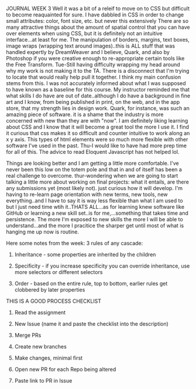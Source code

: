 JOURNAL WEEK 3 
Well it was a bit of a releif to move on to CSS but difficult to become reaquainted for sure. I have dabbled in CSS in order to change small attributes: color, font size, etc. but never this extensively
There are so many attractive things about the amount of spatial control that you can have over elements when using
CSS, but it is definitely not an intuitive interface...at least for me.
The manipulation of borders, margins, text boxes, image wraps (wrapping text around images)..this is 
ALL stuff that was handled expertly by DreamWeaver and I believe, Quark, and also by Photoshop if you were creative enough to re-appropriate certain tools like the Free Transform.
Tue-Still having difficulty wrapping my head around why my work is not making it to the TA.
There is a disconnect that I'm trying to locate that would really help pull it together.
I think my main confusion stems from this.
I was not accurately informed about what I was supposed to have known as a baseline for this course.
My instructor reminded me that what skills I do have are out of date..although I do have a background in fine art
and I know, from being published in print, on the web, and in the app store, that my strength lies in design work.
Quark, for instance,  was such an amazing piece of software. it is a shame that the industry is more concerned with new than they are with "now".
I am definitely liking learning about CSS and I know that it will become a great tool the more I use it.
I find it curious that css makes it so difficult and counter intuitive to work along an x y axis.
This types of html elements were so much more flexible with other software I've used in the past.
Thu-I would like to have had more prep time for all of this. The advice to read Eloquent Javascript has not helped lol.  

Things are looking better and I am getting a little more comfortable. I've never been this low on the totem pole and that in and of itself has been a real challenge to overcome.
thur-wondering when we are going to start talking a little more about working on final projects: what it entails, are there any submissions yet (most likely not). just curious how it will develop.
I'm having to re-learn page orientation with new terms, new tools, new everything..and I have to say it is way less flexible than what I am used to but I just need time wtih it..THATS ALL...as for learning knew software like GitHub or learning a new skill set..is for me,...something that takes time and persistence. The more I'm exposed to new skills the more I will be able to understand...and the more I pracitice the sharper get until most of what is hanging me up now is routine.

Here some notes from the week:
3 rules of any cascade:
  1. Inheritance - some properties are inherited by the children

  2. Specificity - if you increase specificity you can override inheritance, use more selectors or different selectors

  3. Order - based on the entire rule, top to bottom, earlier rules get clobbered by later properties



THIS IS A GOOD PROCESS CHECKLIST
1. Read the assignment

2. New Issue (name it and paste the checklist into the description)

3. Merge PRs

4. Create new branches

5. Make changes, minimal first

6. Open new PR for each Repo being altered

7. Paste link to PR in Issue
